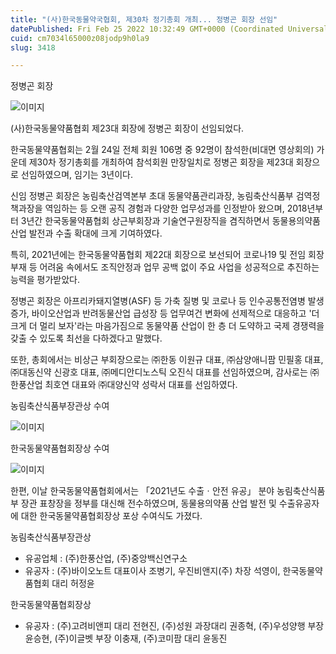 ```yaml
---
title: "(사)한국동물약국협회, 제30차 정기총회 개최... 정병곤 회장 선임"
datePublished: Fri Feb 25 2022 10:32:49 GMT+0000 (Coordinated Universal Time)
cuid: cm7034l65000z08jodp9h0la9
slug: 3418

---
```



정병곤 회장

![이미지](https://cdn.hashnode.com/res/hashnode/image/upload/v1739254332592/86e4a853-a93c-44a8-8ce8-7d3ce206cf0c.png)

(사)한국동물약품협회 제23대 회장에 정병곤 회장이 선임되었다.

한국동물약품협회는 2월 24일 전체 회원 106명 중 92명이 참석한(비대면 영상회의) 가운데 제30차 정기총회를 개최하여 참석회원 만장일치로 정병곤 회장을 제23대 회장으로 선임하였으며, 임기는 3년이다.

신임 정병곤 회장은 농림축산검역본부 초대 동물약품관리과장, 농림축산식품부 검역정책과장을 역임하는 등 오랜 공직 경험과 다양한 업무성과를 인정받아 왔으며, 2018년부터 3년간 한국동물약품협회 상근부회장과 기술연구원장직을 겸직하면서 동물용의약품 산업 발전과 수출 확대에 크게 기여하였다.

특히, 2021년에는 한국동물약품협회 제22대 회장으로 보선되어 코로나19 및 전임 회장 부재 등 어려움 속에서도 조직안정과 업무 공백 없이 주요 사업을 성공적으로 추진하는 능력을 평가받았다.

정병곤 회장은 아프리카돼지열병(ASF) 등 가축 질병 및 코로나 등 인수공통전염병 발생 증가, 바이오산업과 반려동물산업 급성장 등 업무여건 변화에 선제적으로 대응하고 '더 크게 더 멀리 보자'라는 마음가짐으로 동물약품 산업이 한 층 더 도약하고 국제 경쟁력을 갖출 수 있도록 최선을 다하겠다고 말했다.

또한, 총회에서는 비상근 부회장으로는 ㈜한동 이원규 대표, ㈜삼양애니팜 민필홍 대표, ㈜대동신약 신광호 대표, ㈜메디안디노스틱 오진식 대표를 선임하였으며, 감사로는 ㈜한풍산업 최호연 대표와 ㈜대양신약 성락서 대표를 선임하였다.

농림축산식품부장관상 수여

![이미지](https://cdn.hashnode.com/res/hashnode/image/upload/v1739254335065/fdd72cda-cd56-4f6e-8a1f-1fb21a3d0abc.png)

한국동물약품협회장상 수여

![이미지](https://cdn.hashnode.com/res/hashnode/image/upload/v1739254337459/d74b8c71-81fd-424e-bab3-e417a11d0211.png)

한편, 이날 한국동물약품협회에서는 「2021년도 수출ㆍ안전 유공」 분야 농림축산식품부 장관 표창장을 정부를 대신해 전수하였으며, 동물용의약품 산업 발전 및 수출유공자에 대한 한국동물약품협회장상 포상 수여식도 가졌다.

농림축산식품부장관상

- 유공업체 : (주)한풍산업, (주)중앙백신연구소
- 유공자 : (주)바이오노트 대표이사 조병기, 우진비앤지(주) 차장 석영이, 한국동물약품협회 대리 허정윤

한국동물약품협회장상

- 유공자 : (주)고려비앤피 대리 전현진, (주)성원 과장대리 권종혁, (주)우성양행 부장 윤승현, (주)이글벳 부장 이충재, (주)코미팜 대리 윤동진